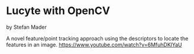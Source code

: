 # Lucyte with OpenCV
by Stefan Mader

A novel feature/point tracking approach using the descriptors to locate the features in an image.
https://www.youtube.com/watch?v=6MfuhDKlYaU
